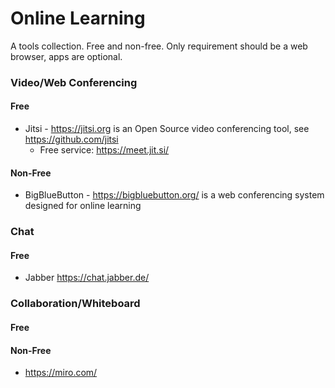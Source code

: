 Online Learning
===============

A tools collection. Free and non-free. Only requirement should be a web browser, apps are optional.

### Video/Web Conferencing
#### Free
* Jitsi - https://jitsi.org is an Open Source video conferencing tool, see https://github.com/jitsi
  * Free service: https://meet.jit.si/

#### Non-Free
* BigBlueButton - https://bigbluebutton.org/ is a web conferencing system designed for online learning

### Chat
#### Free
* Jabber https://chat.jabber.de/

### Collaboration/Whiteboard
#### Free
#### Non-Free
* https://miro.com/
